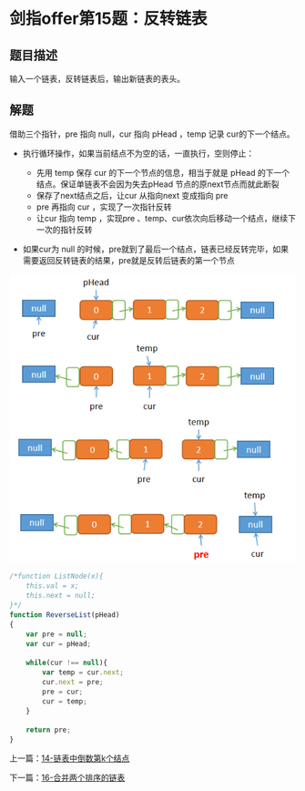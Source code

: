# 剑指offer第15题：反转链表



## 题目描述

输入一个链表，反转链表后，输出新链表的表头。



## 解题

借助三个指针，pre 指向 null，cur 指向 pHead ，temp 记录 cur的下一个结点。

- 执行循环操作，如果当前结点不为空的话，一直执行，空则停止：
  - 先用 temp 保存 cur 的下一个节点的信息，相当于就是 pHead 的下一个结点。保证单链表不会因为失去pHead 节点的原next节点而就此断裂
  - 保存了next结点之后，让cur 从指向next 变成指向 pre 
  - pre 再指向 cur ，实现了一次指针反转
  - 让cur 指向 temp ，实现pre 、temp、cur依次向后移动一个结点，继续下一次的指针反转

- 如果cur为 null 的时候，pre就到了最后一个结点，链表已经反转完毕，如果需要返回反转链表的结果，pre就是反转后链表的第一个节点

![image-20200204161303801](images/image-20200204161303801.png)

```javascript
/*function ListNode(x){
    this.val = x;
    this.next = null;
}*/
function ReverseList(pHead)
{
    var pre = null;
    var cur = pHead;
    
    while(cur !== null){
        var temp = cur.next;
        cur.next = pre;
        pre = cur;
        cur = temp;
    }
    
    return pre;
}
```


上一篇：[14-链表中倒数第k个结点](../14-链表中倒数第k个结点/)

下一篇：[16-合并两个排序的链表](../16-合并两个排序的链表/)